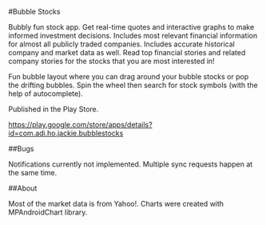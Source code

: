 #Bubble Stocks

Bubbly fun stock app. Get real-time quotes and interactive graphs to make informed investment decisions. Includes most relevant financial information for almost all publicly traded companies. Includes accurate historical company and market data as well. Read top financial stories and related company stories for the stocks that you are most interested in!

Fun bubble layout where you can drag around your bubble stocks or pop the drifting bubbles. Spin the wheel then search for stock symbols (with the help of autocomplete).

Published in the Play Store.

https://play.google.com/store/apps/details?id=com.adi.ho.jackie.bubblestocks

##Bugs

Notifications currently not implemented.
Multiple sync requests happen at the same time.

##About

Most of the market data is from Yahoo!. Charts were created with MPAndroidChart library.
